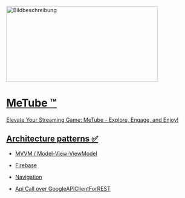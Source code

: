 
<a href="https://freeimage.host/de"><img src="https://iili.io/H4Npwnp.jpg" alt="Bildbeschreibung" width="400" height="200">

# MeTube :tm:

Elevate Your Streaming Game: MeTube - Explore, Engage, and Enjoy!

## Architecture patterns :white_check_mark:

- MVVM / Model-View-ViewModel
* Firebase
+ Navigation
- Api Call over GoogleAPIClientForREST
